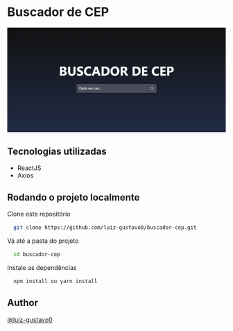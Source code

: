# Buscador de CEP

![Imagem](./src/img/home.png)

## Tecnologias utilizadas

- ReactJS
- Axios

## Rodando o projeto localmente

Clone este repositório

```bash
  git clone https://github.com/luiz-gustavo0/buscador-cep.git
```

Vá até a pasta do projeto

```bash
  cd buscador-cep
```

Instale as dependências

```bash
  npm install ou yarn install
```

## Author

[@luiz-gustavo0](https://linkedin.com/in/luiz-gustavo0)
